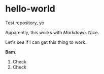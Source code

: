 # hello-world
Test repository, yo

Apparently, this works with *Markdown*. Nice.

Let's see if I can get this thing to work.

**Bam**.

1. Check
2. Check
